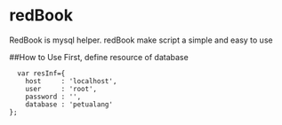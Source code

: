 # redBook
RedBook is mysql helper. redBook make script a simple and easy to use

##How to Use
  First, define resource of database
  
      var resInf={
        host     : 'localhost',
        user     : 'root',
        password : '',
        database : 'petualang'
    };
